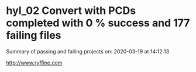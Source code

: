 # hyl_02 Convert with PCDs completed with 0 % success and 177 failing files

Summary of passing and failing projects on: 2020-03-19 at 14:12:13

http://www.ryffine.com
